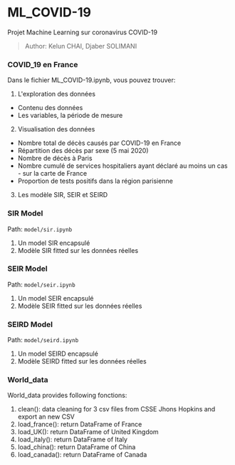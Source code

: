 # ML_COVID-19
Projet Machine Learning sur coronavirus COVID-19

> Author: Kelun CHAI, Djaber SOLIMANI

### COVID_19 en France
Dans le fichier ML_COVID-19.ipynb, vous pouvez trouver:
1. L'exploration des données
  - Contenu des données
  - Les variables, la période de mesure
2. Visualisation des données
  - Nombre total de décès causés par COVID-19 en France
  - Répartition des décès par sexe (5 mai 2020)
  - Nombre de décès à Paris
  - Nombre cumulé de services hospitaliers ayant déclaré au moins un cas - sur la carte de France
  - Proportion de tests positifs dans la région parisienne
3. Les modèle SIR, SEIR et SEIRD
  
### SIR Model
Path: `model/sir.ipynb`
1. Un model SIR encapsulé
2. Modèle SIR fitted sur les données réelles

### SEIR Model
Path: `model/seir.ipynb`
1. Un model SEIR encapsulé
2. Modèle SEIR fitted sur les données réelles

### SEIRD Model
Path: `model/seird.ipynb`
1. Un model SEIRD encapsulé
2. Modèle SEIRD fitted sur les données réelles

### World_data
World_data provides following fonctions:
1. clean(): data cleaning for 3 csv files from CSSE Jhons Hopkins and export an new CSV
2. load_france(): return DataFrame of France
3. load_UK(): return DataFrame of United Kingdom
4. load_italy(): return DataFrame of Italy
5. load_china(): return DataFrame of China
6. load_canada(): return DataFrame of Canada
